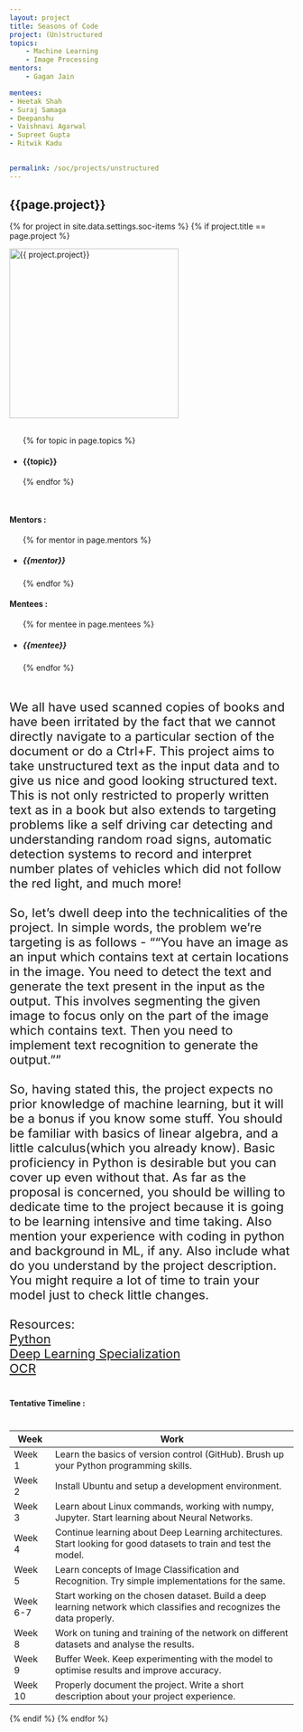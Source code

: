 ```yaml
---
layout: project
title: Seasons of Code
project: (Un)structured
topics:
    - Machine Learning
    - Image Processing
mentors:
    - Gagan Jain

mentees:
- Heetak Shah
- Suraj Samaga
- Deepanshu
- Vaishnavi Agarwal
- Supreet Gupta
- Ritwik Kadu

    
permalink: /soc/projects/unstructured
---
```


<h2 class="display1 m-3 p-3 text-center">{{page.project}}</h2>

{% for project in site.data.settings.soc-items %}
{% if project.title == page.project %}
<div>
    <img src="{{ site.baseurl }}/{{ project.image }}"  width = "300" height="300" alt="{{ project.project}}" class="border rounded img-soc">
</div>
<div>
    <br>
    <ul>
        {% for topic in page.topics %}
        <li><h4 class="text-primary text-center">{{topic}}</h4></li>
        {% endfor %}
    </ul>
    <br>
    <h4 class="display3  ">Mentors :</h4> 
    <ul>
        {% for mentor in page.mentors %}
        <li><h5 class=" ">{{mentor}}</h5></li>
        {% endfor %}
    </ul>
    <h4 class="display3  ">Mentees :</h4> 
    <ul>
        {% for mentee in page.mentees %}
        <li><h5 class="">{{mentee}}</h5></li>
        {% endfor %}
    </ul>
</div>
<div>
    <p class="display3" style = "font-size:22px;" >
        <br>
        We all have used scanned copies of books and have been irritated by the fact that we cannot directly navigate to a particular section of the document or do a Ctrl+F. This project aims to take unstructured text as the input data and to give us nice and good looking structured text. This is not only restricted to properly written text as in a book but also extends to targeting problems like a self driving car detecting and understanding random road signs, automatic detection systems to record and interpret number plates of vehicles which did not follow the red light, and much more!
<br><br>
So, let’s dwell deep into the technicalities of the project. In simple words, the problem we’re targeting is as follows - ““You have an image as an input which contains text at certain locations in the image. You need to detect the text and generate the text present in the input as the output. This involves segmenting the given image to focus only on the part of the image which contains text. Then you need to implement text recognition to generate the output.””
<br><br>
So, having stated this, the project expects no prior knowledge of machine learning, but it will be a bonus if you know some stuff. You should be familiar with basics of linear algebra, and a little calculus(which you already know). Basic proficiency in Python is desirable but you can cover up even without that. As far as the proposal is concerned, you should be willing to dedicate time to the project because it is going to be learning intensive and time taking. Also mention your experience with coding in python and background in ML, if any. Also include what do you understand by the project description. You might require a lot of time to train your model just to check little changes.
<br><br>
Resources:
<br>
    <a href='https://www.hackerrank.com/domains/python'>Python</a><br>
    <a href='https://www.coursera.org/specializations/deep-learning'>Deep Learning Specialization</a><br>
    <a href='https://towardsdatascience.com/a-gentle-introduction-to-ocr-ee1469a201aa'>OCR</a><br>
</p>
</div>
<div>
    <h4 class="display3" style="margin:40px 0px 40px 0px;">Tentative Timeline :</h4>
    <table class="table table-striped">
    <thead>
        <tr>
        <th>Week</th>
        <th>Work</th>
        </tr>
    </thead>
    <tbody>
    <tr>
      <td  >Week 1</td>
      <td>Learn the basics of version control (GitHub). Brush up your Python programming skills.</td>
    </tr>
    <tr>
      <td>Week 2</td>
      <td>Install Ubuntu and setup a development environment.</td>
    </tr>
    <tr>
      <td>Week 3</td>
      <td>Learn about Linux commands, working with numpy, Jupyter. Start learning about Neural Networks.</td>
    </tr>
    <tr>
      <td>Week 4</td>
      <td>Continue learning about Deep Learning architectures. Start looking for good datasets to train and test the model.</td>
    </tr>
    <tr>
      <td>Week 5</td>
      <td>Learn concepts of Image Classification and Recognition. Try simple implementations for the same.</td>
    </tr>
    <tr>
      <td>Week 6-7</td>
      <td>Start working on the chosen dataset. Build a deep learning network which classifies and recognizes the data properly.</td>
    </tr>
    <tr>
      <td>Week 8</td>
      <td>Work on tuning and training of the network on different datasets and analyse the results.</td>
    </tr>
    <tr>
      <td>Week 9</td>
      <td>Buffer Week. Keep experimenting with the model to optimise results and improve accuracy.</td>
    </tr>
    <tr>
      <td>Week 10</td>
      <td>Properly document the project. Write a short description about your project experience.</td>
    </tr>
    </tbody>
    </table>
</div>
{% endif %}
{% endfor %}
